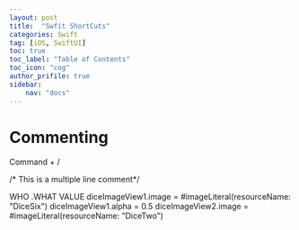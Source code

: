 ```yaml
---
layout: post
title:  "Swfit ShortCuts"
categories: Swift
tag: [iOS, SwiftUI]
toc: true
toc_label: "Table of Contents"
toc_icon: "cog"
author_prifile: true
sidebar:
    nav: "docs"
---
```


# Commenting
Command + /

/* This is a multiple
 line comment*/
 

WHO           .WHAT    VALUE
diceImageView1.image = #imageLiteral(resourceName: "DiceSix")
diceImageView1.alpha = 0.5
diceImageView2.image = #imageLiteral(resourceName: "DiceTwo")
